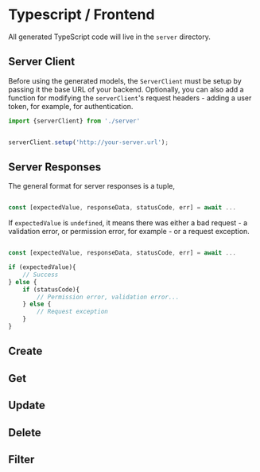 # Typescript / Frontend

All generated TypeScript code will live in the `server` directory.

## Server Client

Before using the generated models, the `ServerClient` must be setup by
passing it the base URL of your backend. Optionally, you can also add a
function for modifying the `serverClient`'s request headers - adding a
user token, for example, for authentication.

```typescript
import {serverClient} from './server'


serverClient.setup('http://your-server.url');


```


## Server Responses

The general format for server responses is a tuple,

```typescript

const [expectedValue, responseData, statusCode, err] = await ...

```

If `expectedValue` is `undefined`, it means there was either a bad
request - a validation error, or permission error, for example - or a
request exception.

```typescript

const [expectedValue, responseData, statusCode, err] = await ...

if (expectedValue){
    // Success
} else {
    if (statusCode){
        // Permission error, validation error...
    } else {
        // Request exception
    }
}

```

## Create

## Get

## Update

## Delete

## Filter


